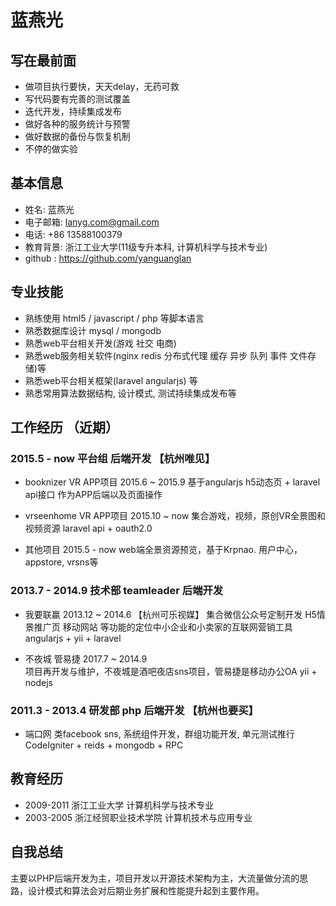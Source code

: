 蓝燕光 
===============

## 写在最前面
* 做项目执行要快，天天delay，无药可救
* 写代码要有完善的测试覆盖
* 迭代开发，持续集成发布
* 做好各种的服务统计与预警
* 做好数据的备份与恢复机制
* 不停的做实验

## 基本信息

* 姓名: 蓝燕光
* 电子邮箱: <lanyg.com@gmail.com>
* 电话: +86 13588100379 
* 教育背景: 浙江工业大学(11级专升本科, 计算机科学与技术专业)
* github : <https://github.com/yanguanglan>
 
## 专业技能
* 熟练使用 html5 / javascript / php 等脚本语言
* 熟悉数据库设计 mysql / mongodb
* 熟悉web平台相关开发(游戏 社交 电商)
* 熟悉web服务相关软件(nginx redis 分布式代理 缓存 异步 队列 事件 文件存储)等
* 熟悉web平台相关框架(laravel angularjs) 等
* 熟悉常用算法数据结构, 设计模式, 测试持续集成发布等

## 工作经历 （近期）

### 2015.5 - now 平台组 后端开发 【杭州唯见】

* booknizer VR APP项目 2015.6 ~ 2015.9
基于angularjs h5动态页 + laravel api接口 作为APP后端以及页面操作

* vrseenhome VR APP项目 2015.10 ~  now 
集合游戏，视频，原创VR全景图和视频资源 laravel api + oauth2.0

* 其他项目 2015.5 - now
web端全景资源预览，基于Krpnao. 用户中心，appstore, vrsns等

### 2013.7 - 2014.9 技术部 teamleader 后端开发
* 我要联赢  2013.12 ~ 2014.6  【杭州可乐视媒】
集合微信公众号定制开发 H5情景推广页 移动网站 等功能的定位中小企业和小卖家的互联网营销工具
angularjs + yii + laravel

* 不夜城 管易捷 2017.7 ~ 2014.9  
项目再开发与维护，不夜城是酒吧夜店sns项目，管易捷是移动办公OA
yii + nodejs

### 2011.3 - 2013.4 研发部  php 后端开发 【杭州也要买】
* 端口网
类facebook sns, 系统组件开发，群组功能开发, 单元测试推行
CodeIgniter + reids + mongodb + RPC

## 教育经历
* 2009-2011   浙江工业大学          计算机科学与技术专业
* 2003-2005   浙江经贸职业技术学院  计算机技术与应用专业

## 自我总结
主要以PHP后端开发为主，项目开发以开源技术架构为主，大流量做分流的思路，设计模式和算法会对后期业务扩展和性能提升起到主要作用。
